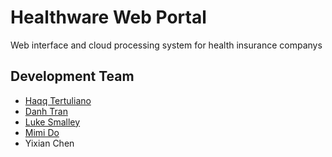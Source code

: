 # Healthware Web Portal
Web interface and cloud processing system for health insurance companys

## Development Team
* [Haqq Tertuliano](https://github.com/htertuliano)
* [Danh Tran](https://github.com/Danhtran123)
* [Luke Smalley](https://github.com/lukedsmalley)
* [Mimi Do](https://github.com/mimido8)
* Yixian Chen
